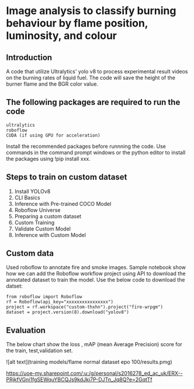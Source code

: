 # Image analysis to classify burning behaviour by flame position, luminosity, and colour
## Introduction
A code that utilize Ultralytics' yolo v8 to process experimental result videos on the burning rates of liquid fuel. The code will save the height of the burner flame and the BGR color value. 

## The following packages are required to run the code
    ultralytics
    roboflow
    CUDA (if using GPU for acceleration)

Install the recommended packages before runnning the code. Use commands in the command prompt windows or the python editor to install the packages using !pip install xxx.

## Steps to train on custom dataset
1. Install YOLOv8
2. CLI Basics
3. Inference with Pre-trained COCO Model
4. Roboflow Universe
5. Preparing a custom dataset
6. Custom Training
7. Validate Custom Model
8. Inference with Custom Model

## Custom data
Used roboflow to  annotate fire and smoke images.
Sample notebook show how we can  add the Roboflow workflow project using API to download the annotated dataset to train the model.
Use the  below code to download the datset:
    
    from roboflow import Roboflow
    rf = Roboflow(api_key="xxxxxxxxxxxxxxxx")
    project = rf.workspace("custom-thxhn").project("fire-wrpgm")
    dataset = project.version(8).download("yolov8")

## Evaluation
The below chart show  the loss , mAP (mean Average Precision) score for the train, test,validation set.

![alt text](training models/flame normal dataset epo 100/results.pmg)
 
https://uoe-my.sharepoint.com/:u:/g/personal/s2016278_ed_ac_uk/ERX--PRjkfVGni1fgSEWquYBCQJs9kdJki7P-DJTn_Jq8Q?e=2GqtTf
